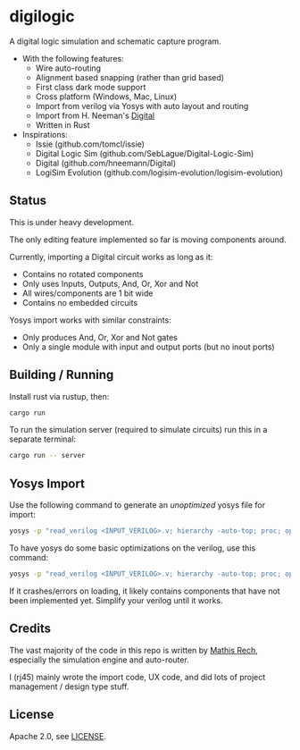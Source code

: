 # digilogic

A digital logic simulation and schematic capture program.

- With the following features:
    - Wire auto-routing
    - Alignment based snapping (rather than grid based)
    - First class dark mode support
    - Cross platform (Windows, Mac, Linux)
    - Import from verilog via Yosys with auto layout and routing
    - Import from H. Neeman's [Digital](github.com/hneemann/Digital)
    - Written in Rust
- Inspirations:
    - Issie (github.com/tomcl/issie)
    - Digital Logic Sim (github.com/SebLague/Digital-Logic-Sim)
    - Digital (github.com/hneemann/Digital)
    - LogiSim Evolution (github.com/logisim-evolution/logisim-evolution)

## Status

This is under heavy development.

The only editing feature implemented so far is moving components around.

Currently, importing a Digital circuit works as long as it:
- Contains no rotated components
- Only uses Inputs, Outputs, And, Or, Xor and Not
- All wires/components are 1 bit wide
- Contains no embedded circuits

Yosys import works with similar constraints:
- Only produces And, Or, Xor and Not gates
- Only a single module with input and output ports (but no inout ports)

## Building / Running

Install rust via rustup, then:

```sh
cargo run
```

To run the simulation server (required to simulate circuits) run this in a separate terminal:

```sh
cargo run -- server
```

## Yosys Import

Use the following command to generate an *unoptimized* yosys file for import:

```sh
yosys -p "read_verilog <INPUT_VERILOG>.v; hierarchy -auto-top; proc; opt_clean; fsm -expand; memory -nomap; wreduce -memx; opt_clean; write_json <OUTPUT_FILE>.yosys"
```

To have yosys do some basic optimizations on the verilog, use this command:

```sh
yosys -p "read_verilog <INPUT_VERILOG>.v; hierarchy -auto-top; proc; opt; fsm -expand; memory -nomap; wreduce -memx; opt; write_json <OUTPUT_FILE>.yosys"
```

If it crashes/errors on loading, it likely contains components that have not been implemented yet. Simplify your verilog until it works.

## Credits

The vast majority of the code in this repo is written by [Mathis Rech](https://github.com/Artentus), especially the simulation engine and auto-router.

I (rj45) mainly wrote the import code, UX code, and did lots of project management / design type stuff.

## License

Apache 2.0, see [LICENSE](./LICENSE).
